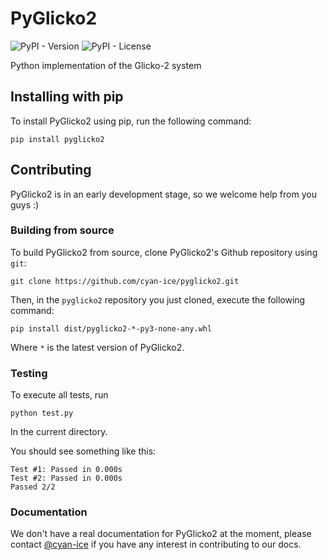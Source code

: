 # PyGlicko2

![PyPI - Version](https://img.shields.io/pypi/v/pyglicko2)
![PyPI - License](https://img.shields.io/pypi/l/pyglicko2)

Python implementation of the Glicko-2 system

## Installing with pip

To install PyGlicko2 using pip, run the following command:
```
pip install pyglicko2
```

## Contributing

PyGlicko2 is in an early development stage, so we welcome help from you guys :)

### Building from source

To build PyGlicko2 from source, clone PyGlicko2's Github repository using `git`:
```
git clone https://github.com/cyan-ice/pyglicko2.git
```
Then, in the `pyglicko2` repository you just cloned, execute the following command:
```
pip install dist/pyglicko2-*-py3-none-any.whl
```
Where `*` is the latest version of PyGlicko2.

### Testing

To execute all tests, run
```
python test.py
```
In the current directory.

You should see something like this:
```
Test #1: Passed in 0.000s
Test #2: Passed in 0.000s
Passed 2/2
```

### Documentation

We don't have a real documentation for PyGlicko2 at the moment, please contact [@cyan-ice](https://github.com/cyan-ice) if you have any interest in contributing to our docs.